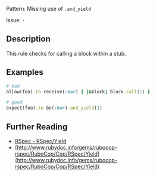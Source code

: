 Pattern: Missing use of `.and_yield`

Issue: -

## Description

This rule checks for calling a block within a stub.

## Examples

```ruby
# bad
allow(foo).to receive(:bar) { |&block| block.call(1) }

# good
expect(foo).to be(:bar).and_yield(1)
```

## Further Reading

* [RSpec - RSpec/Yield](https://docs.rubocop.org/rubocop-rspec/cops_rspec.html#rspecyield)
* [http://www.rubydoc.info/gems/rubocop-rspec/RuboCop/Cop/RSpec/Yield](http://www.rubydoc.info/gems/rubocop-rspec/RuboCop/Cop/RSpec/Yield)
